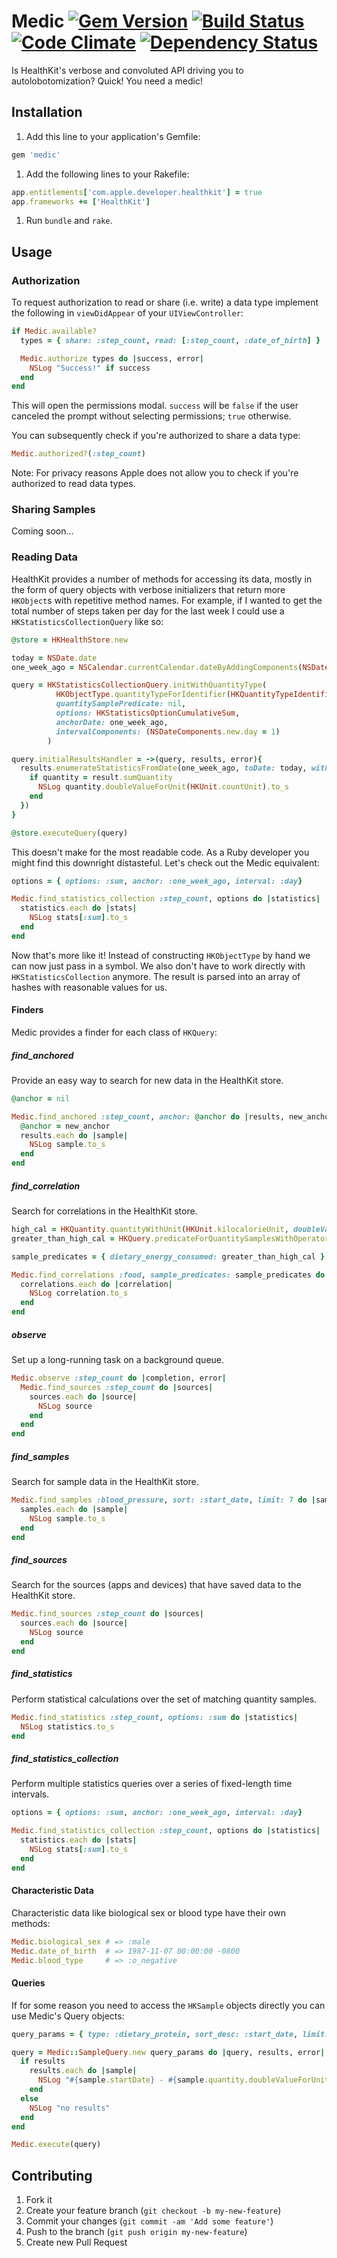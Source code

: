 # Medic [![Gem Version](https://badge.fury.io/rb/medic.svg)](http://badge.fury.io/rb/medic) [![Build Status](https://travis-ci.org/ryanlntn/medic.svg)](https://travis-ci.org/ryanlntn/medic) [![Code Climate](https://codeclimate.com/github/ryanlntn/medic/badges/gpa.svg)](https://codeclimate.com/github/ryanlntn/medic) [![Dependency Status](https://gemnasium.com/ryanlntn/medic.svg)](https://gemnasium.com/ryanlntn/medic)

Is HealthKit's verbose and convoluted API driving you to autolobotomization? Quick! You need a medic!

## Installation

1. Add this line to your application's Gemfile:

  ```ruby
  gem 'medic'
  ```

1. Add the following lines to your Rakefile:

  ```ruby
  app.entitlements['com.apple.developer.healthkit'] = true
  app.frameworks += ['HealthKit']
  ```

1. Run `bundle` and `rake`.

## Usage

### Authorization

To request authorization to read or share (i.e. write) a data type implement the following in `viewDidAppear` of your `UIViewController`:

```ruby
if Medic.available?
  types = { share: :step_count, read: [:step_count, :date_of_birth] }

  Medic.authorize types do |success, error|
    NSLog "Success!" if success
  end
end
```

This will open the permissions modal. `success` will be `false` if the user canceled the prompt without selecting permissions; `true` otherwise.

You can subsequently check if you're authorized to share a data type:

```ruby
Medic.authorized?(:step_count)
```

Note: For privacy reasons Apple does not allow you to check if you're authorized to read data types.

### Sharing Samples

Coming soon...

### Reading Data

HealthKit provides a number of methods for accessing its data, mostly in the form of query objects with verbose initializers that return more `HKObject`s with repetitive method names. For example, if I wanted to get the total number of steps taken per day for the last week I could use a `HKStatisticsCollectionQuery` like so:

```ruby
@store = HKHealthStore.new

today = NSDate.date
one_week_ago = NSCalendar.currentCalendar.dateByAddingComponents(NSDateComponents.new.setDay(-7), toDate: today, options: 0)

query = HKStatisticsCollectionQuery.initWithQuantityType(
          HKObjectType.quantityTypeForIdentifier(HKQuantityTypeIdentifierStepCount),
          quantitySamplePredicate: nil,
          options: HKStatisticsOptionCumulativeSum,
          anchorDate: one_week_ago,
          intervalComponents: (NSDateComponents.new.day = 1)
        )

query.initialResultsHandler = ->(query, results, error){
  results.enumerateStatisticsFromDate(one_week_ago, toDate: today, withBlock: ->(result, stop){
    if quantity = result.sumQuantity
      NSLog quantity.doubleValueForUnit(HKUnit.countUnit).to_s
    end
  })
}

@store.executeQuery(query)
```

This doesn't make for the most readable code. As a Ruby developer you might find this downright distasteful. Let's check out the Medic equivalent:

```ruby
options = { options: :sum, anchor: :one_week_ago, interval: :day}

Medic.find_statistics_collection :step_count, options do |statistics|
  statistics.each do |stats|
    NSLog stats[:sum].to_s
  end
end
```

Now that's more like it! Instead of constructing `HKObjectType` by hand we can now just pass in a symbol. We also don't have to work directly with `HKStatisticsCollection` anymore. The result is parsed into an array of hashes with reasonable values for us.

#### Finders

Medic provides a finder for each class of `HKQuery`:

##### find_anchored

Provide an easy way to search for new data in the HealthKit store.

```ruby
@anchor = nil

Medic.find_anchored :step_count, anchor: @anchor do |results, new_anchor|
  @anchor = new_anchor
  results.each do |sample|
    NSLog sample.to_s
  end
end
```

##### find_correlation

Search for correlations in the HealthKit store.

```ruby
high_cal = HKQuantity.quantityWithUnit(HKUnit.kilocalorieUnit, doubleValue: 800.0)
greater_than_high_cal = HKQuery.predicateForQuantitySamplesWithOperatorType(NSGreaterThanOrEqualToPredicateOperatorType, quantity: high_cal)

sample_predicates = { dietary_energy_consumed: greater_than_high_cal }

Medic.find_correlations :food, sample_predicates: sample_predicates do |correlations|
  correlations.each do |correlation|
    NSLog correlation.to_s
  end
end
```

##### observe

Set up a long-running task on a background queue.

```ruby
Medic.observe :step_count do |completion, error|
  Medic.find_sources :step_count do |sources|
    sources.each do |source|
      NSLog source
    end
  end
end
```

##### find_samples

Search for sample data in the HealthKit store.

```ruby
Medic.find_samples :blood_pressure, sort: :start_date, limit: 7 do |samples|
  samples.each do |sample|
    NSLog sample.to_s
  end
end
```

##### find_sources

Search for the sources (apps and devices) that have saved data to the HealthKit store.

```ruby
Medic.find_sources :step_count do |sources|
  sources.each do |source|
    NSLog source
  end
end
```

##### find_statistics

Perform statistical calculations over the set of matching quantity samples.

```ruby
Medic.find_statistics :step_count, options: :sum do |statistics|
  NSLog statistics.to_s
end
```

##### find_statistics_collection

Perform multiple statistics queries over a series of fixed-length time intervals.

```ruby
options = { options: :sum, anchor: :one_week_ago, interval: :day}

Medic.find_statistics_collection :step_count, options do |statistics|
  statistics.each do |stats|
    NSLog stats[:sum].to_s
  end
end
```

#### Characteristic Data

Characteristic data like biological sex or blood type have their own methods:

```ruby
Medic.biological_sex # => :male
Medic.date_of_birth  # => 1987-11-07 00:00:00 -0800
Medic.blood_type     # => :o_negative
```

#### Queries

If for some reason you need to access the `HKSample` objects directly you can use Medic's Query objects:

```ruby
query_params = { type: :dietary_protein, sort_desc: :start_date, limit: 7 }

query = Medic::SampleQuery.new query_params do |query, results, error|
  if results
    results.each do |sample|
      NSLog "#{sample.startDate} - #{sample.quantity.doubleValueForUnit(HKUnit.gramUnit)}"
    end
  else
    NSLog "no results"
  end
end

Medic.execute(query)
```

## Contributing

1. Fork it
2. Create your feature branch (`git checkout -b my-new-feature`)
3. Commit your changes (`git commit -am 'Add some feature'`)
4. Push to the branch (`git push origin my-new-feature`)
5. Create new Pull Request
